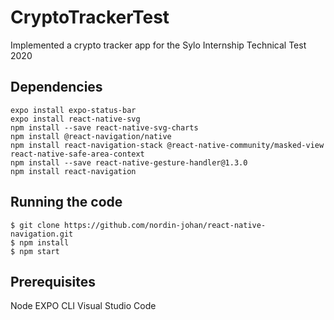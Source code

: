 # CryptoTrackerTest

Implemented a crypto tracker app for the Sylo Internship Technical Test 2020

## Dependencies ##
```
expo install expo-status-bar
expo install react-native-svg
npm install --save react-native-svg-charts
npm install @react-navigation/native
npm install react-navigation-stack @react-native-community/masked-view react-native-safe-area-context
npm install --save react-native-gesture-handler@1.3.0
npm install react-navigation
```
## Running the code ##

``` 
$ git clone https://github.com/nordin-johan/react-native-navigation.git
$ npm install
$ npm start
```

## Prerequisites ##
Node 
EXPO CLI 
Visual Studio Code
